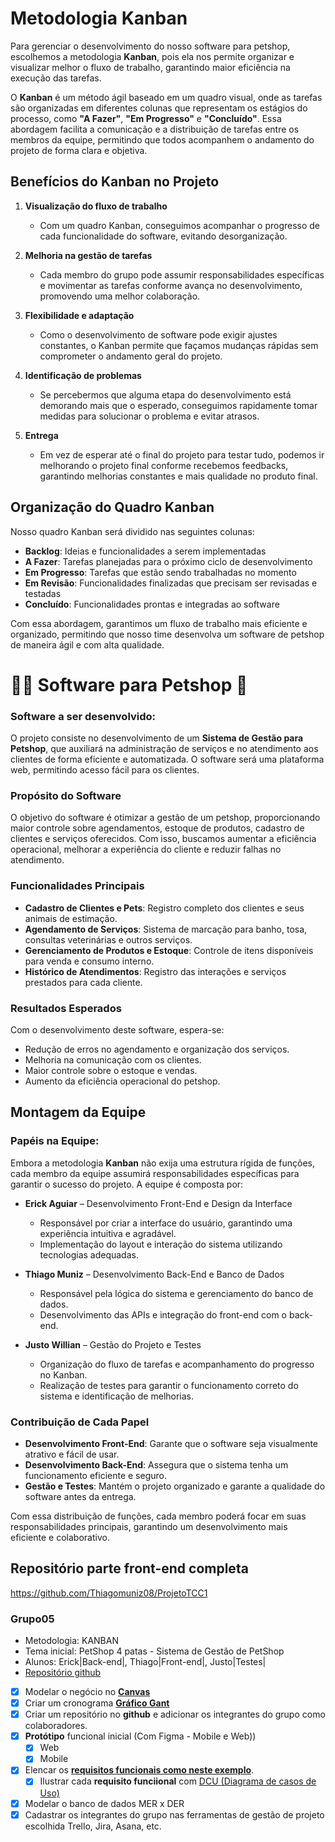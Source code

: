 # Metodologia Kanban 

Para gerenciar o desenvolvimento do nosso software para petshop, escolhemos a metodologia **Kanban**, pois ela nos permite organizar e visualizar melhor o fluxo de trabalho, garantindo maior eficiência na execução das tarefas.

O **Kanban** é um método ágil baseado em um quadro visual, onde as tarefas são organizadas em diferentes colunas que representam os estágios do processo, como **"A Fazer"**, **"Em Progresso"** e **"Concluído"**. Essa abordagem facilita a comunicação e a distribuição de tarefas entre os membros da equipe, permitindo que todos acompanhem o andamento do projeto de forma clara e objetiva.

## Benefícios do Kanban no Projeto

1. **Visualização do fluxo de trabalho**  
   - Com um quadro Kanban, conseguimos acompanhar o progresso de cada funcionalidade do software, evitando desorganização.

2. **Melhoria na gestão de tarefas**  
   - Cada membro do grupo pode assumir responsabilidades específicas e movimentar as tarefas conforme avança no desenvolvimento, promovendo uma melhor colaboração.

3. **Flexibilidade e adaptação**  
   - Como o desenvolvimento de software pode exigir ajustes constantes, o Kanban permite que façamos mudanças rápidas sem comprometer o andamento geral do projeto.

4. **Identificação de problemas**  
   - Se percebermos que alguma etapa do desenvolvimento está demorando mais que o esperado, conseguimos rapidamente tomar medidas para solucionar o problema e evitar atrasos.

5. **Entrega**  
   - Em vez de esperar até o final do projeto para testar tudo, podemos ir melhorando o projeto final conforme recebemos feedbacks, garantindo melhorias constantes e mais qualidade no produto final.

## Organização do Quadro Kanban

Nosso quadro Kanban será dividido nas seguintes colunas:
- **Backlog**: Ideias e funcionalidades a serem implementadas
- **A Fazer**: Tarefas planejadas para o próximo ciclo de desenvolvimento
- **Em Progresso**: Tarefas que estão sendo trabalhadas no momento
- **Em Revisão**: Funcionalidades finalizadas que precisam ser revisadas e testadas
- **Concluído**: Funcionalidades prontas e integradas ao software

Com essa abordagem, garantimos um fluxo de trabalho mais eficiente e organizado, permitindo que nosso time desenvolva um software de petshop de maneira ágil e com alta qualidade.

# 🐕‍🦺 Software para Petshop 🐶

### Software a ser desenvolvido:
O projeto consiste no desenvolvimento de um **Sistema de Gestão para Petshop**, que auxiliará na administração de serviços e no atendimento aos clientes de forma eficiente e automatizada. O software será uma plataforma web, permitindo acesso fácil para os clientes.

### Propósito do Software
O objetivo do software é otimizar a gestão de um petshop, proporcionando maior controle sobre agendamentos, estoque de produtos, cadastro de clientes e serviços oferecidos. Com isso, buscamos aumentar a eficiência operacional, melhorar a experiência do cliente e reduzir falhas no atendimento.

### Funcionalidades Principais
- **Cadastro de Clientes e Pets**: Registro completo dos clientes e seus animais de estimação.
- **Agendamento de Serviços**: Sistema de marcação para banho, tosa, consultas veterinárias e outros serviços.
- **Gerenciamento de Produtos e Estoque**: Controle de itens disponíveis para venda e consumo interno.
- **Histórico de Atendimentos**: Registro das interações e serviços prestados para cada cliente.

### Resultados Esperados
Com o desenvolvimento deste software, espera-se:
- Redução de erros no agendamento e organização dos serviços.
- Melhoria na comunicação com os clientes.
- Maior controle sobre o estoque e vendas.
- Aumento da eficiência operacional do petshop.

## Montagem da Equipe

### Papéis na Equipe:
Embora a metodologia **Kanban** não exija uma estrutura rígida de funções, cada membro da equipe assumirá responsabilidades específicas para garantir o sucesso do projeto. A equipe é composta por:

- **Erick Aguiar** – Desenvolvimento Front-End e Design da Interface
  - Responsável por criar a interface do usuário, garantindo uma experiência intuitiva e agradável.
  - Implementação do layout e interação do sistema utilizando tecnologias adequadas.

- **Thiago Muniz** – Desenvolvimento Back-End e Banco de Dados
  - Responsável pela lógica do sistema e gerenciamento do banco de dados.
  - Desenvolvimento das APIs e integração do front-end com o back-end.

- **Justo Willian** – Gestão do Projeto e Testes
  - Organização do fluxo de tarefas e acompanhamento do progresso no Kanban.
  - Realização de testes para garantir o funcionamento correto do sistema e identificação de melhorias.

### Contribuição de Cada Papel
- **Desenvolvimento Front-End**: Garante que o software seja visualmente atrativo e fácil de usar.
- **Desenvolvimento Back-End**: Assegura que o sistema tenha um funcionamento eficiente e seguro.
- **Gestão e Testes**: Mantém o projeto organizado e garante a qualidade do software antes da entrega.

Com essa distribuição de funções, cada membro poderá focar em suas responsabilidades principais, garantindo um desenvolvimento mais eficiente e colaborativo.

## Repositório parte front-end completa 
https://github.com/Thiagomuniz08/ProjetoTCC1

### Grupo05
- Metodologia: KANBAN
- Tema inicial: PetShop 4 patas - Sistema de Gestão de PetShop
- Alunos: Erick|Back-end|, Thiago|Front-end|, Justo|Testes|
- [Repositório github](https://github.com/ErickAguiar06/Petshop-Projeto-TCC.git)
- [x] Modelar o negócio no **[Canvas](https://wellifabio.github.io/canvas/)**
- [x] Criar um cronograma **[Gráfico Gant](https://wellifabio.github.io/gantt/)**
- [x] Criar um repositório no **github** e adicionar os integrantes do grupo como colaboradores.
- [x] **Protótipo** funcional inicial (Com Figma - Mobile e Web))
    - [x] Web
    - [x] Mobile
- [x] Elencar os **[requisitos funcionais como neste exemplo](./requisitos.md)**. 
    - [x] Ilustrar cada **requisito funciional** com [DCU (Diagrama de casos de Uso)](https://github.com/wellifabio/senai2024/tree/main/ds/3des/03-rms/aula02)
- [x] Modelar o banco de dados MER x DER
- [x] Cadastrar os integrantes do grupo nas ferramentas de gestão de projeto escolhida Trello, Jira, Asana, etc.